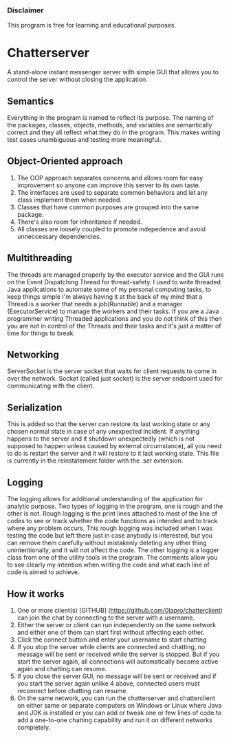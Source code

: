 ### Disclaimer
This program is free for learning and educational purposes. 

# Chatterserver
A stand-alone instant messenger server with simple GUI that allows you to control the server without closing the application.

## Semantics
Everything in the program is named to reflect its purpose. The naming of the packages, classes, objects, methods, and variables are semantically correct and they all reflect what they do in the program. This makes writing test cases unambiguous and testing more meaningful.

## Object-Oriented approach
1. The OOP approach separates concerns and allows room for easy improvement so anyone can improve this server to its own taste.
2. The interfaces are used to separate common behaviors and let any class implement them when needed.
3. Classes that have common purposes are grouped into the same package.
4. There's also room for inheritance if needed.
5. All classes are loosely coupled to promote indepedence and avoid unneccessary dependencies.

## Multithreading
The threads are managed properly by the executor service and the GUI runs on the Event Dispatching Thread for thread-safety. 
I used to write threaded Java applications to automate some of my personal computing tasks, to keep things simple I'm always having it at the back of my mind that a Thread is a worker that needs a job(Runnable) and a manager (ExecutorService) to manage the workers and their tasks. If you  are a Java programmer writing Threaded applications and you do not think of this then you are not in control of the Threads and their tasks and it's just a matter of time for things to break.

## Networking
ServerSocket is the server socket that waits for client requests to come in over the network.
Socket (called just socket) is the server endpoint used for communicating with the client.

## Serialization
This is added so that the server can restore its last working state or any chosen normal state in case of any unexpected incident. If anything happens to the server and it shutdown unexpectedly (which is not supposed to happen unless caused by external circumstance), all you need to do is restart the server and it will restore to it last working state. This file is currently in the reinstatement folder with the .ser extension.

## Logging
The logging allows for additional understanding of the application for analytic purpose.
Two types of logging in the program, one is rough and the other is not. Rough logging is the print lines attached to most of the line of codes to see or track whether the code functions as intended and to track where any problem occurs. This rough logging was included when I was testing the code but left there just in case anybody is interested, but you can remove them carefully without mistakenly deleting any other thing unintentionally, and it will not affect the code. The other logging is a logger class from one of the utility tools in the program. The comments allow you to see clearly my intention when writing the code and what each line of code is aimed to achieve.

## How it works
1. One or more client(s) [GITHUB] (https://github.com/0lapro/chatterclient) can join the chat  by connecting to the server with a username.
2. Either the server or client can run independently on the same network and either one of them can start first without affecting each other.
3. Click the connect button and enter your username to start chatting
4. If you stop the server while clients are connected and chatting, no message will be sent or received while the server is stopped. But if you start the server again, all connections will automatically become active again and chatting can resume.
5. If you close the server GUI, no message will be sent or received and if you start the server again unlike 4 above, connected users must reconnect before chatting can resume.
6. On the same network, you can run the chatterserver and chatterclient on either same or separate computers on Windows or Linux where Java and JDK is installed or you can add or tweak one or few lines of code to add a one-to-one chatting capability and run it on different networks completely.


